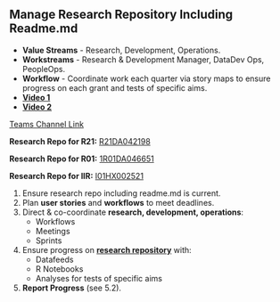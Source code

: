 ## Manage Research Repository Including Readme.md

- **Value Streams** - Research, Development, Operations.
- **Workstreams** - Research & Development Manager, DataDev Ops, PeopleOps.
- **Workflow** - Coordinate work each quarter via story maps to ensure progress on each grant and tests of specific aims.
- [**Video 1**](https://dvagov.sharepoint.com/sites/teampsd_vha/Shared%20Documents/training_workgroup/Recordings/5.1%20Manage%20Research%20Repository%20including%20Readme.md-20220601_144709-Meeting%20Recording.mp4?web=1)
- [**Video 2**](https://dvagov.sharepoint.com/sites/teampsd_vha/_layouts/15/stream.aspx?id=%2Fsites%2Fteampsd%5Fvha%2FShared%20Documents%2Ftraining%5Fworkgroup%2FRecordings%2F5%2E1%20Manage%20Research%20Repository%20including%20Readme%2Emd%2D20220601%5F144709%2DMeeting%20Recording%2Emp4&referrer=Teams%2ETEAMS%2DWEB&referrerScenario=teamsSdk%2DopenFilePreview)

[Teams Channel Link](https://teams.microsoft.com/l/message/19:b53cd5f1ece145409afbd3b42a666f20@thread.skype/1654109839393?tenantId=e95f1b23-abaf-45ee-821d-b7ab251ab3bf&groupId=1db500d5-0d01-4254-af42-ad3f78bafacd&parentMessageId=1654109839393&teamName=teampsd_vha&channelName=hq_workflow&createdTime=1654109839393)

**Research Repo for R21:** [R21DA042198](https://github.com/lzim/research/tree/master/r21DA042198#readme)

**Research Repo for R01:** [1R01DA046651](https://github.com/lzim/research/tree/master/r01DA046651#readme)

**Research Repo for IIR:** [I01HX002521](https://github.com/lzim/research/tree/master/i01HX002521#readme)

1. Ensure research repo including readme.md is current.
2. Plan **user stories** and **workflows** to meet deadlines.
3. Direct & co-coordinate **research, development, operations**:
   - Workflows
   - Meetings
   - Sprints
5. Ensure progress on [**research repository**](https://mtl.how/research) with:
   - Datafeeds
   - R Notebooks
   - Analyses for tests of specific aims
7. **Report Progress** (see 5.2). 
